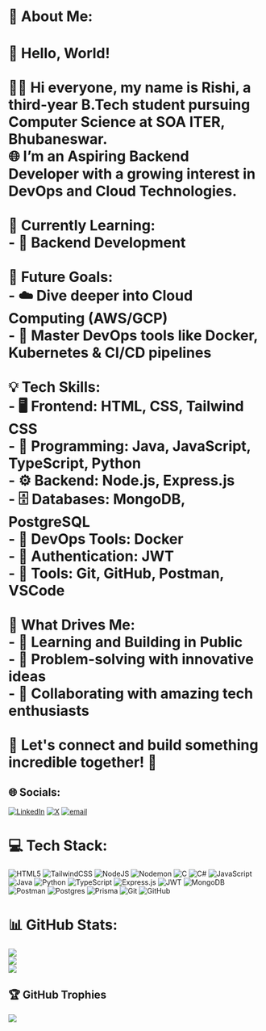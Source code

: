 # 💫 About Me:
# 👋 Hello, World!  <br><br>👨‍💻 Hi everyone, my name is **Rishi**, a **third-year B.Tech student** pursuing **Computer Science at SOA ITER, Bhubaneswar**.  <br>🌐 I’m an **Aspiring Backend Developer** with a growing interest in **DevOps** and **Cloud Technologies**.  <br><br>🚀 **Currently Learning:**  <br>- 🔧 **Backend Development**<br>  <br>🎯 **Future Goals:**  <br>- ☁️ Dive deeper into **Cloud Computing (AWS/GCP)**  <br>- 🔧 Master **DevOps tools** like Docker, Kubernetes & CI/CD pipelines <br><br>💡 **Tech Skills:**  <br>- 🖥️ **Frontend:** HTML, CSS, Tailwind CSS  <br>- 💾 **Programming:** Java, JavaScript, TypeScript, Python  <br>- ⚙️ **Backend:** Node.js, Express.js  <br>- 🗄️ **Databases:** MongoDB, PostgreSQL  <br>- 🔧 **DevOps Tools:** Docker  <br>- 🔑 **Authentication:** JWT  <br>- 🧰 **Tools:** Git, GitHub, Postman, VSCode  <br><br>🎯 **What Drives Me:**  <br>- 🚀 Learning and **Building in Public**  <br>- 💭 Problem-solving with innovative ideas  <br>- 🤝 Collaborating with amazing tech enthusiasts  <br><br>🌱 Let's connect and build something incredible together! 🚀  


## 🌐 Socials:
[![LinkedIn](https://img.shields.io/badge/LinkedIn-%230077B5.svg?logo=linkedin&logoColor=white)](https://linkedin.com/in/https://www.linkedin.com/in/rishivm2004/) [![X](https://img.shields.io/badge/X-black.svg?logo=X&logoColor=white)](https://x.com/https://x.com/RishiVT_47) [![email](https://img.shields.io/badge/Email-D14836?logo=gmail&logoColor=white)](mailto:rishivt24@gmail.com) 

# 💻 Tech Stack:
![HTML5](https://img.shields.io/badge/html5-%23E34F26.svg?style=for-the-badge&logo=html5&logoColor=white) ![TailwindCSS](https://img.shields.io/badge/tailwindcss-%2338B2AC.svg?style=for-the-badge&logo=tailwind-css&logoColor=white) ![NodeJS](https://img.shields.io/badge/node.js-6DA55F?style=for-the-badge&logo=node.js&logoColor=white) ![Nodemon](https://img.shields.io/badge/NODEMON-%23323330.svg?style=for-the-badge&logo=nodemon&logoColor=%BBDEAD) ![C](https://img.shields.io/badge/c-%2300599C.svg?style=for-the-badge&logo=c&logoColor=white) ![C#](https://img.shields.io/badge/c%23-%23239120.svg?style=for-the-badge&logo=csharp&logoColor=white) ![JavaScript](https://img.shields.io/badge/javascript-%23323330.svg?style=for-the-badge&logo=javascript&logoColor=%23F7DF1E) ![Java](https://img.shields.io/badge/java-%23ED8B00.svg?style=for-the-badge&logo=openjdk&logoColor=white) ![Python](https://img.shields.io/badge/python-3670A0?style=for-the-badge&logo=python&logoColor=ffdd54) ![TypeScript](https://img.shields.io/badge/typescript-%23007ACC.svg?style=for-the-badge&logo=typescript&logoColor=white) ![Express.js](https://img.shields.io/badge/express.js-%23404d59.svg?style=for-the-badge&logo=express&logoColor=%2361DAFB) ![JWT](https://img.shields.io/badge/JWT-black?style=for-the-badge&logo=JSON%20web%20tokens) ![MongoDB](https://img.shields.io/badge/MongoDB-%234ea94b.svg?style=for-the-badge&logo=mongodb&logoColor=white) ![Postman](https://img.shields.io/badge/Postman-FF6C37?style=for-the-badge&logo=postman&logoColor=white) ![Postgres](https://img.shields.io/badge/postgres-%23316192.svg?style=for-the-badge&logo=postgresql&logoColor=white) ![Prisma](https://img.shields.io/badge/Prisma-3982CE?style=for-the-badge&logo=Prisma&logoColor=white) ![Git](https://img.shields.io/badge/git-%23F05033.svg?style=for-the-badge&logo=git&logoColor=white) ![GitHub](https://img.shields.io/badge/github-%23121011.svg?style=for-the-badge&logo=github&logoColor=white)
# 📊 GitHub Stats:
![](https://github-readme-stats.vercel.app/api?username=RishiVT2004&theme=dark&hide_border=false&include_all_commits=false&count_private=false)<br/>
![](https://github-readme-streak-stats.herokuapp.com/?user=RishiVT2004&theme=dark&hide_border=false)<br/>
![](https://github-readme-stats.vercel.app/api/top-langs/?username=RishiVT2004&theme=dark&hide_border=false&include_all_commits=false&count_private=false&layout=compact)

## 🏆 GitHub Trophies
![](https://github-profile-trophy.vercel.app/?username=RishiVT2004&theme=radical&no-frame=false&no-bg=true&margin-w=4)

<!-- Proudly created with GPRM ( https://gprm.itsvg.in ) -->
